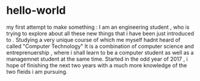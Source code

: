 # hello-world
my first attempt to make something :
I am an engineering student , who is trying to explore about all these new things that i have been just introduced to .
Studying a very unique course of which me myself hadnt heard of called "Computer Technology"
It is a combination of computer science and entreprenuership , where i shall learn to be a computer student as well as a managemnet student at the same time.
Started in the odd year of 2017 , i hope of finishing the next two years with a much more knowledge of the two fleids i am pursuing.
